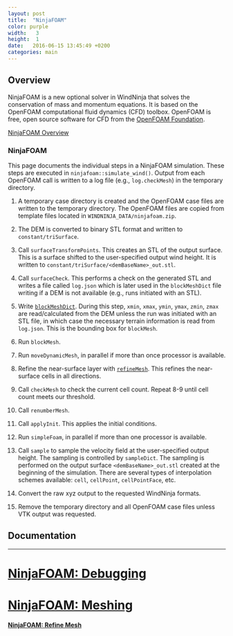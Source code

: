 ```yaml
---
layout: post
title:  "NinjaFOAM"
color: purple
width:   3
height:  1
date:   2016-06-15 13:45:49 +0200
categories: main
---
```


## Overview

NinjaFOAM is a new optional solver in WindNinja that solves the conservation of mass and momentum equations. It is based on the OpenFOAM computational fluid dynamics (CFD) toolbox. OpenFOAM is free, open source software for CFD from the [OpenFOAM Foundation](http://openfoam.org).

[NinjaFOAM Overview](http://)

###  NinjaFOAM

This page documents the individual steps in a NinjaFOAM simulation. These steps are executed in `ninjafoam::simulate_wind()`. Output from each OpenFOAM call is written to a log file (e.g., `log.checkMesh`) in the temporary directory.

1. A temporary case directory is created and the OpenFOAM case files are written to the temporary directory. The OpenFOAM files are copied from template files located in `WINDNINJA_DATA/ninjafoam.zip`.

2. The DEM is converted to binary STL format and written to `constant/triSurface`.

3. Call `surfaceTransformPoints`. This creates an STL of the output surface. This is a surface shifted to the user-specified output wind height. It is written to `constant/triSurface/<demBaseName>_out.stl`.

4. Call `surfaceCheck`. This performs a check on the generated STL and writes a file called `log.json` which is later used in the `blockMeshDict` file writing if a DEM is not available (e.g., runs initiated with an STL).

5. Write [`blockMeshDict`](https://github.com/firelab/windninja/wiki/blockMeshDict). During this step, `xmin`, `xmax`, `ymin`, `ymax`, `zmin`, `zmax` are read/calculated from the DEM unless the run was initiated with an STL file, in which case the necessary terrain information is read from `log.json`. This is the bounding box for `blockMesh`.

6. Run `blockMesh`.

7. Run `moveDynamicMesh`, in parallel if more than once processor is available.

8. Refine the near-surface layer with [`refineMesh`](https://github.com/firelab/windninja/wiki/refineMesh). This refines the near-surface cells in all directions.

9. Call `checkMesh` to check the current cell count. Repeat 8-9 until cell count meets our threshold.

10. Call `renumberMesh`.

11. Call `applyInit`. This applies the initial conditions.  

12. Run `simpleFoam`, in parallel if more than one processor is available.

13. Call `sample` to sample the velocity field at the user-specified output height. The sampling is controlled by `sampleDict`. The sampling is performed on the output surface `<demBaseName>_out.stl` created at the beginning of the simulation. There are several types of interpolation schemes available: `cell`, `cellPoint`, `cellPointFace`, etc.

14. Convert the raw xyz output to the requested WindNinja formats.

15. Remove the temporary directory and all OpenFOAM case files unless VTK output was requested.



## Documentation


- - -


# [NinjaFOAM: Debugging](http://firelab.github.io/windninja/main/2016/06/14/debugging.html)


# [NinjaFOAM: Meshing](http://firelab.github.io/windninja/main/2016/06/14/meshing.html)

#### [NinjaFOAM: Refine Mesh](http://firelab.github.io/windninja/main/2016/06/14/refinemesh.html)
